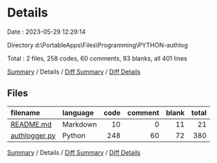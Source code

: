 # Details

Date : 2023-05-29 12:29:14

Directory d:\\PortableApps\\Files\\Programming\\PYTHON-authlog

Total : 2 files,  258 codes, 60 comments, 83 blanks, all 401 lines

[Summary](results.md) / Details / [Diff Summary](diff.md) / [Diff Details](diff-details.md)

## Files
| filename | language | code | comment | blank | total |
| :--- | :--- | ---: | ---: | ---: | ---: |
| [README.md](/README.md) | Markdown | 10 | 0 | 11 | 21 |
| [authlogger.py](/authlogger.py) | Python | 248 | 60 | 72 | 380 |

[Summary](results.md) / Details / [Diff Summary](diff.md) / [Diff Details](diff-details.md)